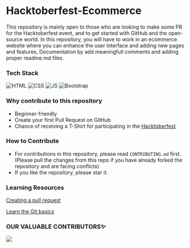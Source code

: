 # Hacktoberfest-Ecommerce
<!-- 
[![Contribution Open](https://img.shields.io/badge/contributions-welcome-brightgreen.svg?style=flat)](https://github.com/mrcoder991/Hacktoberfest-Ecommerce/blob/master/CONTRIBUTING.md)
[![Open Source Love](https://badges.frapsoft.com/os/v1/open-source.svg?v=103)](https://github.com/mrcoder991/Hacktoberfest-Ecommerce/issues)
[![GitHub issues by-label](https://img.shields.io/github/mrcoder991/Hacktoberfest-Ecommerce.svg)](https://github.com/mrcoder991/Hacktoberfest-Ecommerce/pulls?q=is%3Apr+is%3Aclosed)
[![GitHub issues by-label](https://img.shields.io/github/issues-pr/ows-ali/Hacktoberfest.svg)](https://github.com/mrcoder991/Hacktoberfest-Ecommerce/pulls?q=is%3Aopen+is%3Apr) -->

This repository is mainly open to those who are looking to make some PR for the Hacktoberfest event, and to get started with GitHub and the open-source world.
In this repository, you will have to work in an ecommerce website where you can enhance the user interface and adding new pages and features, Documentation by add meaningfull comments and adding proper readme.md files.

### Tech Stack
<img alt="HTML" src="https://img.shields.io/badge/html5%20-%23E34F26.svg?&style=for-the-badge&logo=html5&logoColor=white"/> <img alt="CSS" src="https://img.shields.io/badge/css3%20-%231572B6.svg?&style=for-the-badge&logo=css3&logoColor=white"/> <img alt="JS" src="https://img.shields.io/badge/javascript%20-%23323330.svg?&style=for-the-badge&logo=javascript&logoColor=%23F7DF1E"/> <img alt="Bootstrap" src="https://img.shields.io/badge/bootstrap-%23563D7C.svg?style=for-the-badge&logo=bootstrap&logoColor=white"/>

### Why contribute to this repository
- Beginner-friendly
- Create your first Pull Request on GitHub
- Chance of receiving a T-Shirt for participating in the [Hacktoberfest](https://hacktoberfest.com)

### How to Contribute
- For contributions in this repository, please read `CONTRIBUTING.md` first. (Please pull the changes from this repo if you have already forked the repository and are facing conflicts)
- If you like the repository, please star it.

### Learning Resources

[Creating a pull request](https://services.github.com/on-demand/intro-to-github/create-pull-request)

[Learn the Git basics](https://try.github.io)

### OUR VALUABLE CONTRIBUTORS✨
  
	
<a href="https://github.com/mrcoder991/Hacktoberfest-Ecommerce/graphs/contributors">
  <img src="https://contrib.rocks/image?repo=mrcoder991/Hacktoberfest-Ecommerce" />
</a>
</p>